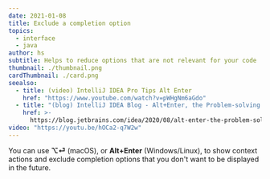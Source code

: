 ```yaml
---
date: 2021-01-08
title: Exclude a completion option
topics:
  - interface
  - java
author: hs
subtitle: Helps to reduce options that are not relevant for your code
thumbnail: ./thumbnail.png
cardThumbnail: ./card.png
seealso:
  - title: (video) IntelliJ IDEA Pro Tips Alt Enter
    href: "https://www.youtube.com/watch?v=pWHgNm6aGdo"
  - title: "(blog) IntelliJ IDEA Blog - Alt+Enter, the Problem-solving Shortcut"
    href: >-
      https://blog.jetbrains.com/idea/2020/08/alt-enter-the-problem-solving-shortcut/
video: "https://youtu.be/hOCa2-q7W2w"
---
```


You can use **⌥⏎** (macOS), or **Alt+Enter** (Windows/Linux), to show context actions and exclude completion options that you don't want to be displayed in the future.
